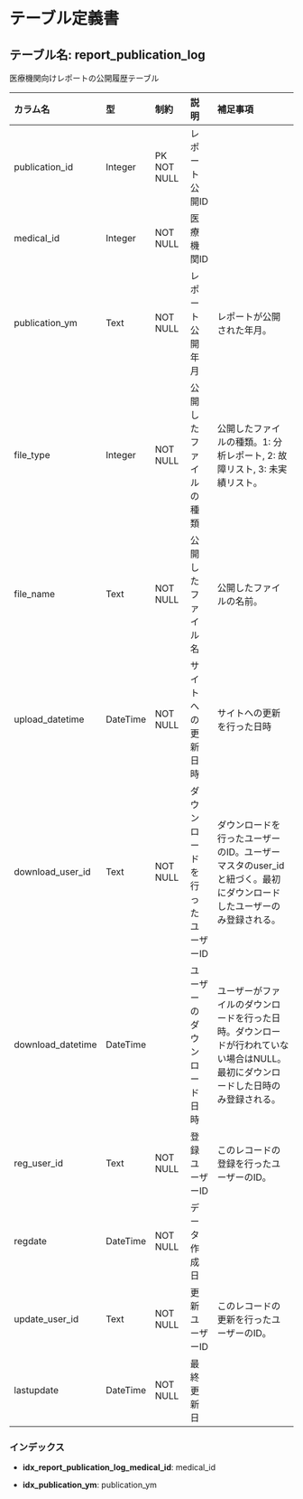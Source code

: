 # テーブル定義書

## テーブル名: report_publication_log

医療機関向けレポートの公開履歴テーブル

|カラム名|型|制約|説明|補足事項|
|:--|:--|:--|:--|:--|
|publication_id|Integer|PK NOT NULL |レポート公開ID||
|medical_id|Integer|NOT NULL |医療機関ID||
|publication_ym|Text|NOT NULL |レポート公開年月|レポートが公開された年月。|
|file_type|Integer|NOT NULL |公開したファイルの種類|公開したファイルの種類。1: 分析レポート, 2: 故障リスト, 3: 未実績リスト。|
|file_name|Text|NOT NULL |公開したファイル名|公開したファイルの名前。|
|upload_datetime|DateTime|NOT NULL |サイトへの更新日時|サイトへの更新を行った日時|
|download_user_id|Text|NOT NULL |ダウンロードを行ったユーザーID|ダウンロードを行ったユーザーのID。ユーザーマスタのuser_idと紐づく。最初にダウンロードしたユーザーのみ登録される。|
|download_datetime|DateTime||ユーザーのダウンロード日時|ユーザーがファイルのダウンロードを行った日時。ダウンロードが行われていない場合はNULL。最初にダウンロードした日時のみ登録される。|
|reg_user_id|Text|NOT NULL |登録ユーザーID|このレコードの登録を行ったユーザーのID。|
|regdate|DateTime|NOT NULL |データ作成日||
|update_user_id|Text|NOT NULL |更新ユーザーID|このレコードの更新を行ったユーザーのID。|
|lastupdate|DateTime|NOT NULL |最終更新日||


### インデックス

- **idx_report_publication_log_medical_id**: medical_id

- **idx_publication_ym**: publication_ym

